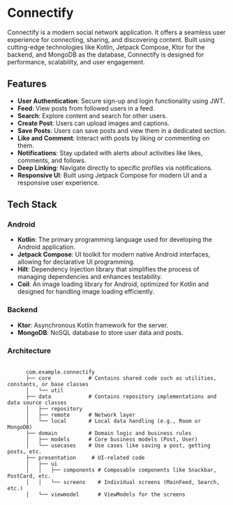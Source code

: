 # Connectify

Connectify is a modern social network application. It offers a seamless user experience for connecting, sharing, and discovering content. Built using cutting-edge technologies like Kotlin, Jetpack Compose, Ktor for the backend, and MongoDB as the database, Connectify is designed for performance, scalability, and user engagement.

## Features

- **User Authentication**: Secure sign-up and login functionality using JWT.
- **Feed**: View posts from followed users in a feed.
- **Search**: Explore content and search for other users.
- **Create Post**: Users can upload images and captions.
- **Save Posts**: Users can save posts and view them in a dedicated section.
- **Like and Comment**: Interact with posts by liking or commenting on them.
- **Notifications**: Stay updated with alerts about activities like likes, comments, and follows.
- **Deep Linking**: Navigate directly to specific profiles via notifications.
- **Responsive UI**: Built using Jetpack Compose for modern UI and a responsive user experience.

## Tech Stack

### Android
- **Kotlin**: The primary programming language used for developing the Android application.
- **Jetpack Compose**: UI toolkit for modern native Android interfaces, allowing for declarative UI programming.
- **Hilt**: Dependency Injection library that simplifies the process of managing dependencies and enhances testability.
- **Coil**: An image loading library for Android, optimized for Kotlin and designed for handling image loading efficiently.

### Backend
- **Ktor**: Asynchronous Kotlin framework for the server.
- **MongoDB**: NoSQL database to store user data and posts.

### Architecture
<div>
  <pre>
    <code>
      com.example.connectify
      ├── core            # Contains shared code such as utilities, constants, or base classes
      │   └── util
      ├── data            # Contains repository implementations and data source classes
      │   ├── repository
      │   ├── remote      # Network layer
      │   └── local       # Local data handling (e.g., Room or MongoDB)
      ├── domain          # Domain logic and business rules
      │   ├── models      # Core business models (Post, User)
      │   └── usecases    # Use cases like saving a post, getting posts, etc.
      ├── presentation     # UI-related code
      │   ├── ui
      │   │   ├── components # Composable components like Snackbar, PostCard, etc.
      │   │   └── screens    # Individual screens (MainFeed, Search, etc.)
      │   └── viewmodel      # ViewModels for the screens
    </code>
  </pre>
</div>
